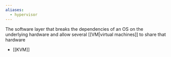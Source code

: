 ```yaml
---
aliases:
  - hypervisor
---
```

The software layer that breaks the dependencies of an OS on the underlying hardware and allow several [[VM|virtual machines]] to share that hardware


- [[KVM]]